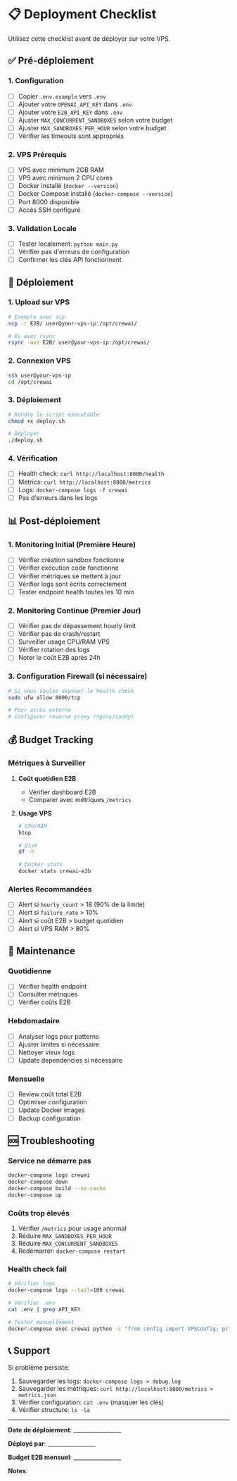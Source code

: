 # 📋 Deployment Checklist

Utilisez cette checklist avant de déployer sur votre VPS.

## ✅ Pré-déploiement

### 1. Configuration
- [ ] Copier `.env.example` vers `.env`
- [ ] Ajouter votre `OPENAI_API_KEY` dans `.env`
- [ ] Ajouter votre `E2B_API_KEY` dans `.env`
- [ ] Ajuster `MAX_CONCURRENT_SANDBOXES` selon votre budget
- [ ] Ajuster `MAX_SANDBOXES_PER_HOUR` selon votre budget
- [ ] Vérifier les timeouts sont appropriés

### 2. VPS Prérequis
- [ ] VPS avec minimum 2GB RAM
- [ ] VPS avec minimum 2 CPU cores
- [ ] Docker installé (`docker --version`)
- [ ] Docker Compose installé (`docker-compose --version`)
- [ ] Port 8000 disponible
- [ ] Accès SSH configuré

### 3. Validation Locale
- [ ] Tester localement: `python main.py`
- [ ] Vérifier pas d'erreurs de configuration
- [ ] Confirmer les clés API fonctionnent

## 🚀 Déploiement

### 1. Upload sur VPS
```bash
# Exemple avec scp
scp -r E2B/ user@your-vps-ip:/opt/crewai/

# Ou avec rsync
rsync -avz E2B/ user@your-vps-ip:/opt/crewai/
```

### 2. Connexion VPS
```bash
ssh user@your-vps-ip
cd /opt/crewai
```

### 3. Déploiement
```bash
# Rendre le script exécutable
chmod +x deploy.sh

# Déployer
./deploy.sh
```

### 4. Vérification
- [ ] Health check: `curl http://localhost:8000/health`
- [ ] Metrics: `curl http://localhost:8000/metrics`
- [ ] Logs: `docker-compose logs -f crewai`
- [ ] Pas d'erreurs dans les logs

## 📊 Post-déploiement

### 1. Monitoring Initial (Première Heure)
- [ ] Vérifier création sandbox fonctionne
- [ ] Vérifier exécution code fonctionne
- [ ] Vérifier métriques se mettent à jour
- [ ] Vérifier logs sont écrits correctement
- [ ] Tester endpoint health toutes les 10 min

### 2. Monitoring Continue (Premier Jour)
- [ ] Vérifier pas de dépassement hourly limit
- [ ] Vérifier pas de crash/restart
- [ ] Surveiller usage CPU/RAM VPS
- [ ] Vérifier rotation des logs
- [ ] Noter le coût E2B après 24h

### 3. Configuration Firewall (si nécessaire)
```bash
# Si vous voulez exposer le health check
sudo ufw allow 8000/tcp

# Pour accès externe
# Configurer reverse proxy (nginx/caddy)
```

## 💰 Budget Tracking

### Métriques à Surveiller
1. **Coût quotidien E2B**
   - Vérifier dashboard E2B
   - Comparer avec métriques `/metrics`

2. **Usage VPS**
   ```bash
   # CPU/RAM
   htop
   
   # Disk
   df -h
   
   # Docker stats
   docker stats crewai-e2b
   ```

### Alertes Recommandées
- [ ] Alert si `hourly_count` > 18 (90% de la limite)
- [ ] Alert si `failure_rate` > 10%
- [ ] Alert si coût E2B > budget quotidien
- [ ] Alert si VPS RAM > 80%

## 🔧 Maintenance

### Quotidienne
- [ ] Vérifier health endpoint
- [ ] Consulter métriques
- [ ] Vérifier coûts E2B

### Hebdomadaire
- [ ] Analyser logs pour patterns
- [ ] Ajuster limites si nécessaire
- [ ] Nettoyer vieux logs
- [ ] Update dependencies si nécessaire

### Mensuelle
- [ ] Review coût total E2B
- [ ] Optimiser configuration
- [ ] Update Docker images
- [ ] Backup configuration

## 🆘 Troubleshooting

### Service ne démarre pas
```bash
docker-compose logs crewai
docker-compose down
docker-compose build --no-cache
docker-compose up
```

### Coûts trop élevés
1. Vérifier `/metrics` pour usage anormal
2. Réduire `MAX_SANDBOXES_PER_HOUR`
3. Réduire `MAX_CONCURRENT_SANDBOXES`
4. Redémarrer: `docker-compose restart`

### Health check fail
```bash
# Vérifier logs
docker-compose logs --tail=100 crewai

# Vérifier .env
cat .env | grep API_KEY

# Tester manuellement
docker-compose exec crewai python -c "from config import VPSConfig; print(VPSConfig.validate())"
```

## 📞 Support

Si problème persiste:
1. Sauvegarder les logs: `docker-compose logs > debug.log`
2. Sauvegarder les métriques: `curl http://localhost:8000/metrics > metrics.json`
3. Vérifier configuration: `cat .env` (masquer les clés)
4. Vérifier structure: `ls -la`

---

**Date de déploiement**: _________________

**Déployé par**: _________________

**Budget E2B mensuel**: _________________

**Notes**:
